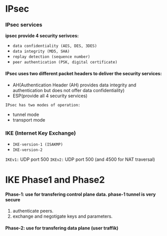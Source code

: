 # IPsec

### IPsec services
**ipsec provide 4 security serivces:**
- `data confidentiality (AES, DES, 3DES)`
- `data integrity (MD5, SHA)`
- `replay detection (sequence number)`
- `peer authentication (PSK, digital certificate)`


#### IPsec uses two different packet headers to deliver the security services: 
* AH(Authentication Header (AH) provides data integrity and authentication but does not offer data confidentiality)
* ESP(provide all 4 security services)



 
`IPsec has two modes of operation:`
* tunnel mode
* transport mode



### IKE (Internet Key Exchange)
* `IKE-version-1 (ISAKMP)`
* `IKE-version-2`


`IKEv1:` UDP port 500
`IKEv2:` UDP port 500 (and 4500 for NAT traversal)


# IKE Phase1 and Phase2 
####  Phase-1: use for transfering control plane data. phase-1 tunnel is very secure
1) authenticate peers.
2) exchange and negotigate keys and parameters.


#### Phase-2: use for transfering data plane (user traffik)

